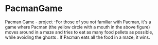 # PacmanGame
Pacman Game - project -For those of you not familiar with Pacman, it's a game where Pacman (the yellow circle with a mouth in the above figure) moves around in a maze and tries to eat as many food pellets as possible, while avoiding the ghosts . If Pacman eats all the food in a maze, it wins.
